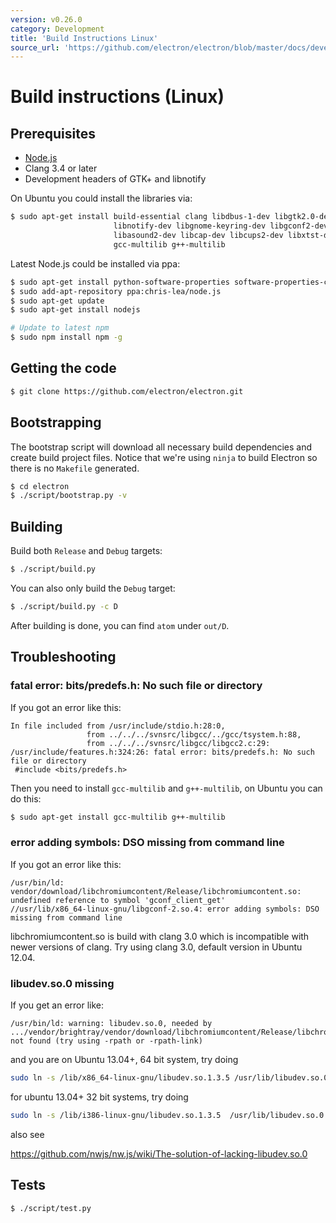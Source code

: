 ```yaml
---
version: v0.26.0
category: Development
title: 'Build Instructions Linux'
source_url: 'https://github.com/electron/electron/blob/master/docs/development/build-instructions-linux.md'
---
```


# Build instructions (Linux)

## Prerequisites

* [Node.js](http://nodejs.org)
* Clang 3.4 or later
* Development headers of GTK+ and libnotify

On Ubuntu you could install the libraries via:

```bash
$ sudo apt-get install build-essential clang libdbus-1-dev libgtk2.0-dev \
                       libnotify-dev libgnome-keyring-dev libgconf2-dev \
                       libasound2-dev libcap-dev libcups2-dev libxtst-dev \
                       gcc-multilib g++-multilib
```

Latest Node.js could be installed via ppa:

```bash
$ sudo apt-get install python-software-properties software-properties-common
$ sudo add-apt-repository ppa:chris-lea/node.js
$ sudo apt-get update
$ sudo apt-get install nodejs

# Update to latest npm
$ sudo npm install npm -g
```

## Getting the code

```bash
$ git clone https://github.com/electron/electron.git
```

## Bootstrapping

The bootstrap script will download all necessary build dependencies and create
build project files. Notice that we're using `ninja` to build Electron so
there is no `Makefile` generated.

```bash
$ cd electron
$ ./script/bootstrap.py -v
```

## Building

Build both `Release` and `Debug` targets:

```bash
$ ./script/build.py
```

You can also only build the `Debug` target:

```bash
$ ./script/build.py -c D
```

After building is done, you can find `atom` under `out/D`.

## Troubleshooting

### fatal error: bits/predefs.h: No such file or directory

If you got an error like this:

````
In file included from /usr/include/stdio.h:28:0,
                 from ../../../svnsrc/libgcc/../gcc/tsystem.h:88,
                 from ../../../svnsrc/libgcc/libgcc2.c:29:
/usr/include/features.h:324:26: fatal error: bits/predefs.h: No such file or directory
 #include <bits/predefs.h>
````

Then you need to install `gcc-multilib` and `g++-multilib`, on Ubuntu you can do
this:

```bash
$ sudo apt-get install gcc-multilib g++-multilib
```

### error adding symbols: DSO missing from command line

If you got an error like this:

````
/usr/bin/ld: vendor/download/libchromiumcontent/Release/libchromiumcontent.so: undefined reference to symbol 'gconf_client_get'
//usr/lib/x86_64-linux-gnu/libgconf-2.so.4: error adding symbols: DSO missing from command line
````

libchromiumcontent.so is build with clang 3.0 which is incompatible with newer
versions of clang. Try using clang 3.0, default version in Ubuntu 12.04.

### libudev.so.0 missing

If you get an error like:

````
/usr/bin/ld: warning: libudev.so.0, needed by .../vendor/brightray/vendor/download/libchromiumcontent/Release/libchromiumcontent.so, not found (try using -rpath or -rpath-link)
````

and you are on Ubuntu 13.04+, 64 bit system, try doing

```bash
sudo ln -s /lib/x86_64-linux-gnu/libudev.so.1.3.5 /usr/lib/libudev.so.0
```

for ubuntu 13.04+ 32 bit systems, try doing

```bash
sudo ln -s /lib/i386-linux-gnu/libudev.so.1.3.5  /usr/lib/libudev.so.0
```

also see

https://github.com/nwjs/nw.js/wiki/The-solution-of-lacking-libudev.so.0

## Tests

```bash
$ ./script/test.py
```
